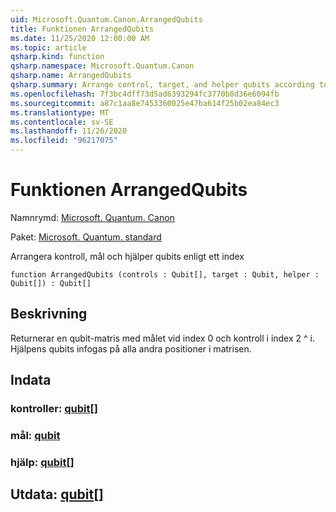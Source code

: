```yaml
---
uid: Microsoft.Quantum.Canon.ArrangedQubits
title: Funktionen ArrangedQubits
ms.date: 11/25/2020 12:00:00 AM
ms.topic: article
qsharp.kind: function
qsharp.namespace: Microsoft.Quantum.Canon
qsharp.name: ArrangedQubits
qsharp.summary: Arrange control, target, and helper qubits according to an index
ms.openlocfilehash: 7f3bc4dff73d5ad6393294fc3770b8d36e6094fb
ms.sourcegitcommit: a87c1aa8e7453360025e47ba614f25b02ea84ec3
ms.translationtype: MT
ms.contentlocale: sv-SE
ms.lasthandoff: 11/26/2020
ms.locfileid: "96217075"
---
```

# <a name="arrangedqubits-function"></a>Funktionen ArrangedQubits

Namnrymd: [Microsoft. Quantum. Canon](xref:Microsoft.Quantum.Canon)

Paket: [Microsoft. Quantum. standard](https://nuget.org/packages/Microsoft.Quantum.Standard)


Arrangera kontroll, mål och hjälper qubits enligt ett index

```qsharp
function ArrangedQubits (controls : Qubit[], target : Qubit, helper : Qubit[]) : Qubit[]
```


## <a name="description"></a>Beskrivning

Returnerar en qubit-matris med målet vid index 0 och kontroll i index 2 ^ i.  Hjälpens qubits infogas på alla andra positioner i matrisen.

## <a name="input"></a>Indata

### <a name="controls--qubit"></a>kontroller: [qubit](xref:microsoft.quantum.lang-ref.qubit)[]




### <a name="target--qubit"></a>mål: [qubit](xref:microsoft.quantum.lang-ref.qubit)




### <a name="helper--qubit"></a>hjälp: [qubit](xref:microsoft.quantum.lang-ref.qubit)[]





## <a name="output--qubit"></a>Utdata: [qubit](xref:microsoft.quantum.lang-ref.qubit)[]

